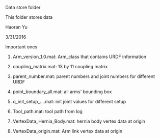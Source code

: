 Data store folder

This folder stores data

Haoran Yu

3/31/2016

Important ones

1. Arm_version_1.0.mat: Arm_class that contains URDF information

2. coupling_matrix.mat: 13 by 11 coupling matrix

3. parent_number.mat: parent numbers and joint numbers for different URDF

4. point_boundary_all.mat: all arms' bounding box

5. q_init_setup_....mat: init joint values for different setup

6. Tool_path.mat: tool path from log

7. VertexData_Hernia_Body.mat: hernia body vertex data at origin

7. VertexData_origin.mat: Arm link vertex data at origin